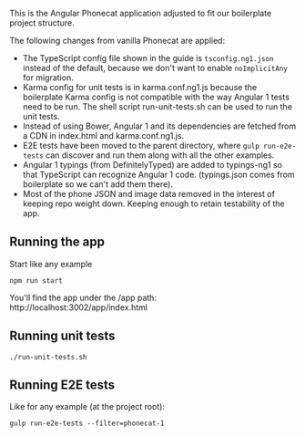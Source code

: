 This is the Angular Phonecat application adjusted to fit our boilerplate project
structure.

The following changes from vanilla Phonecat are applied:

* The TypeScript config file shown in the guide is `tsconfig.ng1.json` instead
  of the default, because we don't want to enable `noImplicitAny` for migration.
* Karma config for unit tests is in karma.conf.ng1.js because the boilerplate
  Karma config is not compatible with the way Angular 1 tests need to be run.
  The shell script run-unit-tests.sh can be used to run the unit tests.
* Instead of using Bower, Angular 1 and its dependencies are fetched from a CDN
  in index.html and karma.conf.ng1.js.
* E2E tests have been moved to the parent directory, where `gulp run-e2e-tests` can
  discover and run them along with all the other examples.
* Angular 1 typings (from DefinitelyTyped) are added to typings-ng1 so that
  TypeScript can recognize Angular 1 code. (typings.json comes from boilerplate
  so we can't add them there).
* Most of the phone JSON and image data removed in the interest of keeping
  repo weight down. Keeping enough to retain testability of the app.

## Running the app

Start like any example

    npm run start

You'll find the app under the /app path: http://localhost:3002/app/index.html

## Running unit tests

    ./run-unit-tests.sh

## Running E2E tests

Like for any example (at the project root):

    gulp run-e2e-tests --filter=phonecat-1
